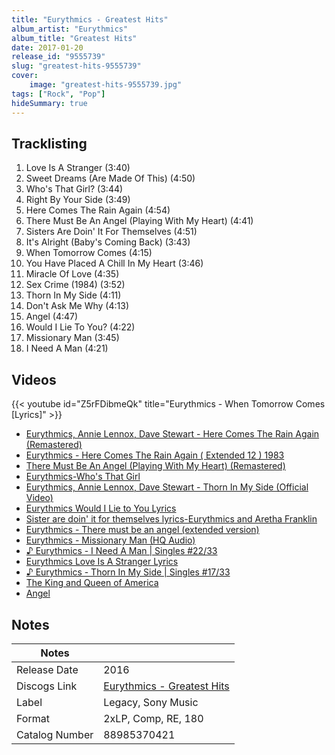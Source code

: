 ```yaml
---
title: "Eurythmics - Greatest Hits"
album_artist: "Eurythmics"
album_title: "Greatest Hits"
date: 2017-01-20
release_id: "9555739"
slug: "greatest-hits-9555739"
cover:
    image: "greatest-hits-9555739.jpg"
tags: ["Rock", "Pop"]
hideSummary: true
---
```


## Tracklisting
1. Love Is A Stranger (3:40)
2. Sweet Dreams (Are Made Of This) (4:50)
3. Who's That Girl? (3:44)
4. Right By Your Side (3:49)
5. Here Comes The Rain Again (4:54)
6. There Must Be An Angel (Playing With My Heart) (4:41)
7. Sisters Are Doin' It For Themselves (4:51)
8. It's Alright (Baby's Coming Back) (3:43)
9. When Tomorrow Comes (4:15)
10. You Have Placed A Chill In My Heart (3:46)
11. Miracle Of Love (4:35)
12. Sex Crime (1984) (3:52)
13. Thorn In My Side (4:11)
14. Don't Ask Me Why (4:13)
15. Angel (4:47)
16. Would I Lie To You? (4:22)
17. Missionary Man (3:45)
18. I Need A Man (4:21)

## Videos
{{< youtube id="Z5rFDibmeQk" title="Eurythmics - When Tomorrow Comes [Lyrics]" >}}
- [Eurythmics, Annie Lennox, Dave Stewart - Here Comes The Rain Again (Remastered)](https://www.youtube.com/watch?v=TzFnYcIqj6I)
- [Eurythmics - Here Comes The Rain Again ( Extended 12 ) 1983](https://www.youtube.com/watch?v=22zdnYE8dLk)
- [There Must Be An Angel (Playing With My Heart) (Remastered)](https://www.youtube.com/watch?v=RCdneDxFRYQ)
- [Eurythmics-Who's That Girl](https://www.youtube.com/watch?v=JZ9gY7ugc-Q)
- [Eurythmics, Annie Lennox, Dave Stewart - Thorn In My Side (Official Video)](https://www.youtube.com/watch?v=_AmkmqYEarw)
- [Eurythmics Would I Lie to You Lyrics](https://www.youtube.com/watch?v=PzlFEpv9EAM)
- [Sister are doin' it for themselves lyrics-Eurythmics and Aretha Franklin](https://www.youtube.com/watch?v=85KTiWcn14U)
- [Eurythmics - There must be an angel (extended version)](https://www.youtube.com/watch?v=-2fbrncNXvo)
- [Eurythmics - Missionary Man (HQ Audio)](https://www.youtube.com/watch?v=dhLp11ZbfFI)
- [♪ Eurythmics - I Need A Man | Singles #22/33](https://www.youtube.com/watch?v=SfV0yhEMX7Q)
- [Eurythmics Love Is A Stranger Lyrics](https://www.youtube.com/watch?v=0XlagMjYRNk)
- [♪ Eurythmics - Thorn In My Side | Singles #17/33](https://www.youtube.com/watch?v=ojlzOnqwGeA)
- [The King and Queen of America](https://www.youtube.com/watch?v=MelbhSbRRE4)
- [Angel](https://www.youtube.com/watch?v=OItVapYPjkY)

## Notes

| Notes          |             |
| ---------------| ----------- |
| Release Date   | 2016 |
| Discogs Link   | [Eurythmics - Greatest Hits](https://www.discogs.com/release/9555739) |
| Label          | Legacy, Sony Music |
| Format         | 2xLP, Comp, RE, 180 |
| Catalog Number | 88985370421 |


